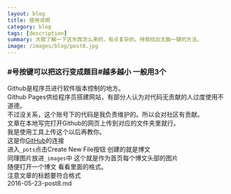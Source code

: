 ```yaml
---
layout: blog
title: 使用说明
category: blog
tags: [description]
summary: 大致了解一下这东西怎么来的，有点复杂的。待我找出无脑一键的方法。
image: /images/blog/post8.jpg
---
```

### #号按键可以把这行变成题目#越多越小 一般用3个
Github是程序员进行软件版本控制的地方。  
Github Pages供给程序员搭建网站，有部分人认为对代码无贡献的人过度使用不道德。  
不过没关系，这个账号下的代码是我负责维护的。所以会对社区有贡献。  
文章在本地写完打开Github的网页上传到对应的文件夹里就行。  
我是使用工具上传这个以后再教你。  
这是你[GitHub](https://github.com/LLLsyCom/lllsycom.github.io)的连接  
进入`_pots`点击Create New File按钮 创建的就是博文  
同理图片放进`_images`中 这个就是作为首页每个博文头部的图片  
随便打开一个博文 看看里面的格式。  
注意文章的标题要符合格式  
2016-05-23-post8.md
